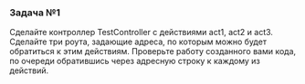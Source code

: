 ### Задача №1

Сделайте контроллер TestController с действиями act1, act2 и act3. Сделайте три роута, задающие адреса, по которым можно
будет обратиться к этим действиям. Проверьте работу созданного вами кода, по очереди обратившись через адресную строку к
каждому из действий.